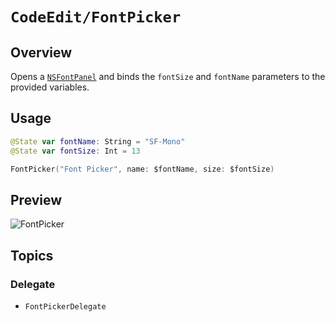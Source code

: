 # ``CodeEdit/FontPicker``

## Overview

Opens a [`NSFontPanel`](https://developer.apple.com/documentation/appkit/nsfontpanel) and binds the `fontSize` and `fontName` parameters to the provided variables.

## Usage

```swift
@State var fontName: String = "SF-Mono"
@State var fontSize: Int = 13

FontPicker("Font Picker", name: $fontName, size: $fontSize)
```

## Preview

![FontPicker](Resources/FontPicker_View.png)

## Topics

### Delegate

- ``FontPickerDelegate``
